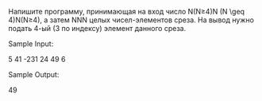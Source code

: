 Напишите программу, принимающая на вход число N(N≥4)N (N \geq 4)N(N≥4), а затем NNN целых чисел-элементов среза. На вывод нужно подать 4-ый (3 по индексу) элемент данного среза.

Sample Input:

5
41 -231 24 49 6

Sample Output:

49

